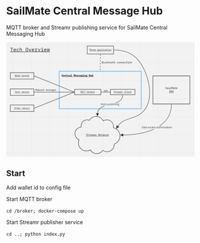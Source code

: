 # SailMate Central Message Hub

MQTT broker and Streamr publishing service for SailMate Central Messaging Hub

![image](./overview1.png)

## Start
Add wallet id to config file

Start MQTT broker

`cd /broker; docker-compose up`

Start Streamr publisher service

`cd ..; python index.py`



